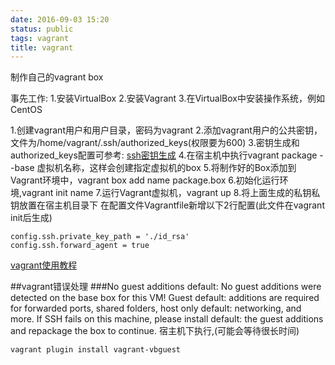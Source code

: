 ```yaml
---
date: 2016-09-03 15:20
status: public
tags: vagrant
title: vagrant
---
```


制作自己的vagrant box

事先工作:
1.安装VirtualBox
2.安装Vagrant
3.在VirtualBox中安装操作系统，例如 CentOS

1.创建vagrant用户和用户目录，密码为vagrant
2.添加vagrant用户的公共密钥，文件为/home/vagrant/.ssh/authorized_keys(权限要为600)
3.密钥生成和authorized_keys配置可参考:  [ssh密钥生成](http://blog.jbface.com/post/linux/sshmi-yao)
4.在宿主机中执行vagrant package --base 虚拟机名称，这样会创建指定虚拟机的box
5.将制作好的Box添加到Vagrant环境中，vagrant box add name package.box
6.初始化运行环境,vagrant init name
7.运行Vagrant虚拟机，vagrant up
8.将上面生成的私钥私钥放置在宿主机目录下
在配置文件Vagrantfile新增以下2行配置(此文件在vagrant init后生成)

    config.ssh.private_key_path = './id_rsa'
    config.ssh.forward_agent = true

[vagrant使用教程](https://github.com/astaxie/Go-in-Action/blob/master/ebook/zh/01.3.md)

##vagrant错误处理
###No guest additions
    default: No guest additions were detected on the base box for this VM! Guest
    default: additions are required for forwarded ports, shared folders, host only
    default: networking, and more. If SSH fails on this machine, please install
    default: the guest additions and repackage the box to continue.
宿主机下执行,(可能会等待很长时间)

    vagrant plugin install vagrant-vbguest